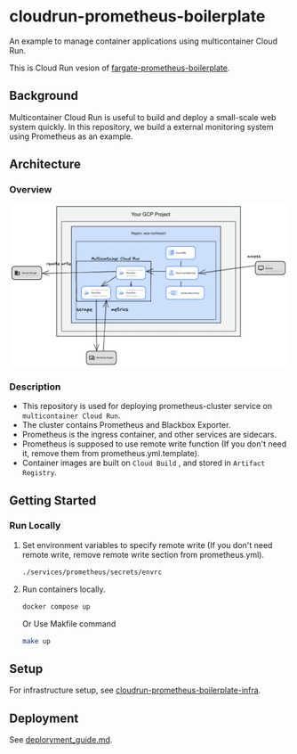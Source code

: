 # cloudrun-prometheus-boilerplate
An example  to manage container applications using multicontainer Cloud Run.

This is Cloud Run vesion of [fargate-prometheus-boilerplate](https://github.com/umatare5/fargate-prometheus-boilerplate.git).

## Background

Multicontainer Cloud Run is useful to build and deploy a small-scale web system quickly.
In this repository, we build a external monitoring system using Prometheus as an example.

## Architecture

### Overview

![architecture](docs/images/architecture.png)

### Description

- This repository is used for deploying prometheus-cluster service on `multicontainer Cloud Run`.
- The cluster contains Prometheus and Blackbox Exporter.
- Prometheus is the ingress container, and other services are sidecars.
- Prometheus is supposed to use remote write function (If you don't need it, remove them from prometheus.yml.template).
- Container images are built on `Cloud Build` , and stored in `Artifact Registry`.

## Getting Started

### Run Locally

1. Set environment variables to specify remote write (If you don't need remote write, remove remote write section from prometheus.yml).

    ```bash
    ./services/prometheus/secrets/envrc
    ```

2. Run containers locally.
    ```bash
    docker compose up
    ```
    Or Use Makfile command
    ```bash
    make up
    ```

## Setup

For infrastructure setup, see [cloudrun-prometheus-boilerplate-infra](https://github.com/aiwasaki126/cloudrun-prometheus-boilerplate-infra).

## Deployment

See [deploryment_guide.md](docs/DEPLOYMENT_GUIDE.md).


